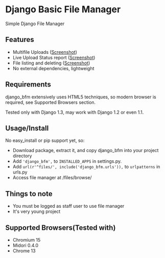 Django Basic File Manager
=========================

Simple Django File Manager

Features
--------

* Multifile Uploads ([Screenshot](https://github.com/simukis/django-bfm/raw/master/screenshots/Open%20Files.png))
* Live Upload Status report ([Screenshot](https://github.com/simukis/django-bfm/raw/master/screenshots/Upload.gif))
* File listing and deleting ([Screenshot](https://github.com/simukis/django-bfm/raw/master/screenshots/Basic%20File%20Manager%20-%20Browse.png))
* No external dependencies, lightweight

Requirements
------------

django_bfm extensively uses HTML5 techniques, so modern browser is required, see Supported Browsers section.

Tested only with Django 1.3, may work with Django 1.2 or even 1.1.

Usage/Install
-------------

No easy_install or pip support yet, so:

* Download package, extract it, and copy django_bfm into your project directory
* Add `'django_bfm',` to `INSTALLED_APPS` in settings.py.
* Add `url(r'^files/', include('django_bfm.urls')),` to `urlpatterns` in urls.py
* Access file manager at /files/browse/


Things to note
--------------

* You must be logged as staff user to use file manager
* It's very young project

Supported Browsers(Tested with)
-------------------------------

* Chromium 15
* Midori 0.4.0
* Chrome 13
